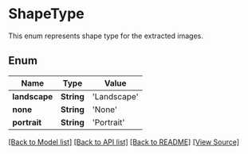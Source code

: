 # ShapeType
This enum represents shape type for the extracted images.

## Enum
Name | Type | Value
------------ | ------------- | -------------
**landscape** | **String** | 'Landscape'
**none** | **String** | 'None'
**portrait** | **String** | 'Portrait'

[[Back to Model list]](../README.md#documentation-for-models) [[Back to API list]](../README.md#documentation-for-api-endpoints) [[Back to README]](../README.md) [[View Source]](../AsposePdfCloud/Models/ShapeType.ts)

